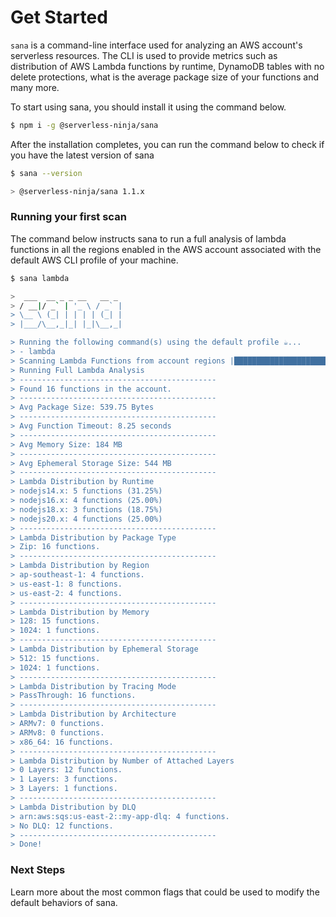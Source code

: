 # Get Started

`sana` is a command-line interface used for analyzing an AWS account's serverless resources. The CLI is used to provide metrics such as distribution of AWS Lambda functions by runtime, DynamoDB tables with no delete protections, what is the average package size of your functions and many more.

To start using sana, you should install it using the command below.

```sh
$ npm i -g @serverless-ninja/sana
```

After the installation completes, you can run the command below to check if you have the latest version of sana

```sh
$ sana --version

> @serverless-ninja/sana 1.1.x
```

### Running your first scan

The command below instructs sana to run a full analysis of lambda functions in all the regions enabled in the AWS account associated with the default AWS CLI profile of your machine.

```sh
$ sana lambda

>  ___  __ _ _ __   __ _
> / __|/ _` | '_ \ / _` |
> \__ \ (_| | | | | (_| |
> |___/\__,_|_| |_|\__,_|

> Running the following command(s) using the default profile ☕...
> - lambda
> Scanning Lambda Functions from account regions |████████████████████████████████████████| 100% | ETA: 0s | 17/17
> Running Full Lambda Analysis
> --------------------------------------------
> Found 16 functions in the account.
> --------------------------------------------
> Avg Package Size: 539.75 Bytes
> --------------------------------------------
> Avg Function Timeout: 8.25 seconds
> --------------------------------------------
> Avg Memory Size: 184 MB
> --------------------------------------------
> Avg Ephemeral Storage Size: 544 MB
> --------------------------------------------
> Lambda Distribution by Runtime
> nodejs14.x: 5 functions (31.25%)
> nodejs16.x: 4 functions (25.00%)
> nodejs18.x: 3 functions (18.75%)
> nodejs20.x: 4 functions (25.00%)
> --------------------------------------------
> Lambda Distribution by Package Type
> Zip: 16 functions.
> --------------------------------------------
> Lambda Distribution by Region
> ap-southeast-1: 4 functions.
> us-east-1: 8 functions.
> us-east-2: 4 functions.
> --------------------------------------------
> Lambda Distribution by Memory
> 128: 15 functions.
> 1024: 1 functions.
> --------------------------------------------
> Lambda Distribution by Ephemeral Storage
> 512: 15 functions.
> 1024: 1 functions.
> --------------------------------------------
> Lambda Distribution by Tracing Mode
> PassThrough: 16 functions.
> --------------------------------------------
> Lambda Distribution by Architecture
> ARMv7: 0 functions.
> ARMv8: 0 functions.
> x86_64: 16 functions.
> --------------------------------------------
> Lambda Distribution by Number of Attached Layers
> 0 Layers: 12 functions.
> 1 Layers: 3 functions.
> 3 Layers: 1 functions.
> --------------------------------------------
> Lambda Distribution by DLQ
> arn:aws:sqs:us-east-2::my-app-dlq: 4 functions.
> No DLQ: 12 functions.
> --------------------------------------------
> Done!
```

### Next Steps

Learn more about the most common flags that could be used to modify the default behaviors of sana.
